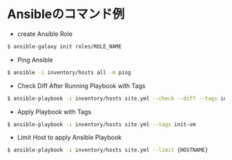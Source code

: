 # Ansibleのコマンド例

- create Ansible Role

```sh
$ ansible-galaxy init roles/ROLE_NAME
```

- Ping Ansible

```sh
$ ansible -i inventory/hosts all -m ping
```

- Check Diff After Running Playbook with Tags

```sh
$ ansible-playbook -i inventory/hosts site.yml --check --diff --tags init-vm
```

- Apply Playbook with Tags

```sh
$ ansible-playbook -i inventory/hosts site.yml --tags init-vm
```

- Limit Host to apply Ansible Playbook

```sh
$ ansible-playbook -i inventory/hosts site.yml --limit {HOSTNAME}
```
